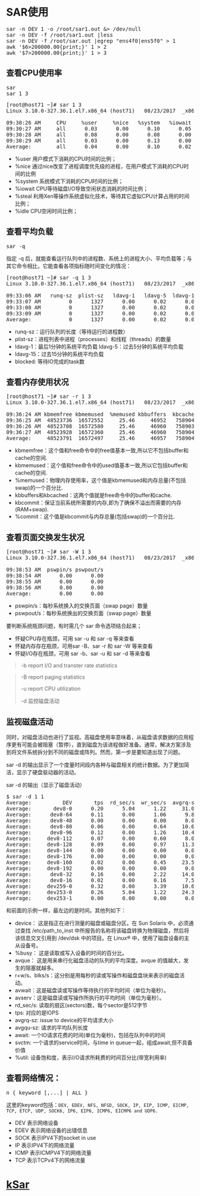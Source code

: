 # SAR使用

<pre>
sar -n DEV 1 -o /root/sar1.out &> /dev/null
sar -n DEV -f /root/sar1.out |less
sar -n DEV -f /root/sar.out |egrep "ens4f0|ens5f0" > 1
awk '$6>200000.00{print;}' 1 > 2
awk '$7>200000.00{print;}' 1 > 3
</pre>

## 查看CPU使用率
<pre>
sar
sar 1 3
</pre>
<pre>
[root@host71 ~]# sar 1 3
Linux 3.10.0-327.36.1.el7.x86_64 (host71) 	08/23/2017 	_x86_64_	(40 CPU)

09:30:26 AM     CPU     %user     %nice   %system   %iowait    %steal     %idle
09:30:27 AM     all      0.03      0.00      0.10      0.05      0.00     99.82
09:30:28 AM     all      0.08      0.00      0.08      0.00      0.00     99.85
09:30:29 AM     all      0.03      0.00      0.13      0.00      0.00     99.85
Average:        all      0.04      0.00      0.10      0.02      0.00     99.84
</pre>
* %user 用户模式下消耗的CPU时间的比例；
* %nice 通过nice改变了进程调度优先级的进程，在用户模式下消耗的CPU时间的比例
* %system 系统模式下消耗的CPU时间的比例；
* %iowait CPU等待磁盘I/O导致空闲状态消耗的时间比例；
* %steal 利用Xen等操作系统虚拟化技术，等待其它虚拟CPU计算占用的时间比例；
* %idle CPU空闲时间比例；

## 查看平均负载
<pre>
sar -q
</pre>
指定 -q 后，就能查看运行队列中的进程数、系统上的进程大小、平均负载等；与其它命令相比，它能查看各项指标随时间变化的情况：

<pre>
[root@host71 ~]# sar -q 1 3
Linux 3.10.0-327.36.1.el7.x86_64 (host71) 	08/23/2017 	_x86_64_	(40 CPU)

09:33:06 AM   runq-sz  plist-sz   ldavg-1   ldavg-5  ldavg-15   blocked
09:33:07 AM         0      1327      0.00      0.02      0.05         0
09:33:08 AM         0      1327      0.00      0.02      0.05         0
09:33:09 AM         0      1327      0.00      0.02      0.05         0
Average:            0      1327      0.00      0.02      0.05         0
</pre>
* runq-sz：运行队列的长度（等待运行的进程数）
* plist-sz：进程列表中进程（processes）和线程（threads）的数量
* ldavg-1：最后1分钟的系统平均负载 ldavg-5：过去5分钟的系统平均负载
* ldavg-15：过去15分钟的系统平均负载
* blocked: 等待IO完成的task数

## 查看内存使用状况

<pre>
[root@host71 ~]# sar -r 1 3
Linux 3.10.0-327.36.1.el7.x86_64 (host71) 	08/23/2017 	_x86_64_	(40 CPU)

09:36:24 AM kbmemfree kbmemused  %memused kbbuffers  kbcached  kbcommit   %commit  kbactive   kbinact   kbdirty
09:36:25 AM  48523736  16572552     25.46     46952   7589044  21268804     32.67   9245188   5405484         0
09:36:26 AM  48523708  16572580     25.46     46960   7589036  21268804     32.67   9249276   5405484         0
09:36:27 AM  48523928  16572360     25.46     46960   7589044  21268804     32.67   9257472   5405484        20
Average:     48523791  16572497     25.46     46957   7589041  21268804     32.67   9250645   5405484         7
</pre>
* kbmemfree：这个值和free命令中的free值基本一致,所以它不包括buffer和cache的空间.
* kbmemused：这个值和free命令中的used值基本一致,所以它包括buffer和cache的空间.
* %memused：物理内存使用率，这个值是kbmemused和内存总量(不包括swap)的一个百分比.
* kbbuffers和kbcached：这两个值就是free命令中的buffer和cache.
* kbcommit：保证当前系统所需要的内存,即为了确保不溢出而需要的内存(RAM+swap).
* %commit：这个值是kbcommit与内存总量(包括swap)的一个百分比.

## 查看页面交换发生状况
<pre>
[root@host71 ~]# sar -W 1 3
Linux 3.10.0-327.36.1.el7.x86_64 (host71) 	08/23/2017 	_x86_64_	(40 CPU)

09:38:53 AM  pswpin/s pswpout/s
09:38:54 AM      0.00      0.00
09:38:55 AM      0.00      0.00
09:38:56 AM      0.00      0.00
Average:         0.00      0.00
</pre>
* pswpin/s：每秒系统换入的交换页面（swap page）数量
* pswpout/s：每秒系统换出的交换页面（swap page）数量

要判断系统瓶颈问题，有时需几个 sar 命令选项结合起来；

* 怀疑CPU存在瓶颈，可用 sar -u 和 sar -q 等来查看
* 怀疑内存存在瓶颈，可用sar -B、sar -r 和 sar -W 等来查看
* 怀疑I/O存在瓶颈，可用 sar -b、sar -u 和 sar -d 等来查看

> -b   report I/O and transter rate statistics

> -B   report paging statistics
> 
> -u   report CPU utilization
> 
> -d   监控磁盘活动


## 监视磁盘活动
同时，对磁盘活动也进行了监视。高磁盘使用率意味着，从磁盘请求数据的应用程序更有可能会被阻塞（暂停），直到磁盘为该进程做好准备。通常，解决方案涉及到将文件系统拆分到不同的磁盘或阵列。然而，第一步是要知道出现了问题。

sar -d 的输出显示了一个度量时间段内各种与磁盘相关的统计数据。为了更加简洁，显示了硬盘驱动器的活动。 

sar -d 的输出（显示了磁盘活动）
<pre>
$ sar -d 1 1
Average:          DEV       tps  rd_sec/s  wr_sec/s  avgrq-sz  avgqu-sz     await     svctm     %util
Average:       dev8-0      0.20      5.04      1.22     31.06      0.00     16.70      4.89      0.10
Average:      dev8-64      0.11      0.00      1.06      9.87      0.00     26.15     12.58      0.13
Average:      dev8-48      0.00      0.00      0.00      0.00      0.00      0.00      0.00      0.00
Average:      dev8-80      0.06      0.00      0.64     10.61      0.00     32.92     13.42      0.08
Average:      dev8-96      0.12      0.00      1.26     10.48      0.00     23.76     13.19      0.16
Average:     dev8-112      0.07      0.00      0.60      8.03      0.00     22.39     13.83      0.10
Average:     dev8-128      0.09      0.00      0.97     11.38      0.00     24.38     13.14      0.11
Average:     dev8-144      0.00      0.00      0.00      0.00      0.00      0.00      0.00      0.00
Average:     dev8-176      0.00      0.00      0.00      0.00      0.00      0.00      0.00      0.00
Average:     dev8-160      0.02      0.00      0.45     23.55      0.00      0.08      0.05      0.00
Average:     dev8-192      0.00      0.00      0.00      0.00      0.00      0.00      0.00      0.00
Average:      dev8-32      0.16      0.00      2.22     14.04      0.00     26.55     12.01      0.19
Average:      dev8-16      0.02      0.00      0.16      7.51      0.00     22.04     14.29      0.03
Average:     dev259-0      0.32      0.00      3.39     10.66      0.00      0.03      0.03      0.00
Average:     dev253-0      0.26      5.04      1.22     24.36      0.00     19.26      3.83      0.10
Average:     dev253-1      0.00      0.00      0.00      0.00      0.00      0.00      0.00      0.00
</pre>
和前面的示例一样，最左边的是时间。其他列如下：

* device： 这是指正在进行测量的磁盘或磁盘分区。在 Sun Solaris 中，必须通过查找 /etc/path_to_inst 中所报告的名称将该磁盘转换为物理磁盘，然后将该信息交叉引用到 /dev/dsk 中的项目。在 Linux® 中，使用了磁盘设备的主从设备号。
* %busy： 这是读取或写入设备的时间的百分比。
* avque： 这是用来串行化磁盘活动的队列的平均深度。avque 的值越大，发生的阻塞就越多。
* r+w/s、blks/s：这分别是用每秒的读或写操作和磁盘盘块来表示的磁盘活动。
* avwait：这是磁盘读或写操作等待执行的平均时间（单位为毫秒）。
* avserv：这是磁盘读或写操作所执行的平均时间（单位为毫秒）。
* rd_sec/s: 读取的扇区(sectors)数，每个sector是512字节
* tps: 对应的是IOPS
* avgrq-sz: issue to device的平均请求大小
* avgqu-sz: 请求的平均队列长度
* await: 一个IO请求花费的时间(单位为毫秒)，包括在队列中的时间
* svctm: 一个请求的service时间，与time in queue一起，组成await,但不具备价值
* %util: 设备饱和度，表示I/O请求所耗费的时间百分比(带宽利用率)

## 查看网络情况：

<pre>
n { keyword [,...] | ALL }
</pre>
这里的keyword包括：`DEV, EDEV, NFS, NFSD, SOCK, IP, EIP, ICMP, EICMP, TCP, ETCP, UDP, SOCK6, IP6, EIP6, ICMP6, EICMP6 and UDP6.`

* DEV 表示网络设备
* EDEV 表示网络设备的出错信息
* SOCK 表示IPV4下的socket in use
* IP 表示IPV4下的网络流量
* ICMP 表示ICMPV4下的网络流量
* TCP 表示TCPv4下的网络流量


# [kSar](http://www.dell.com/support/article/cn/zh/cndhs1/sln285492/how-to-use-ksar-to-visualize-performance-graphs?lang=en)